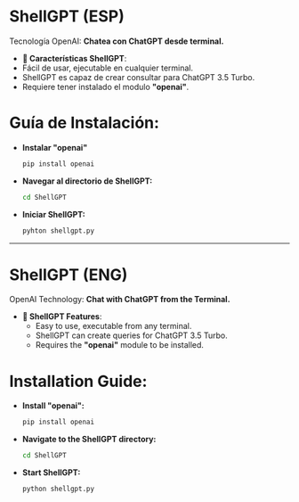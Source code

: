 # ShellGPT (ESP)
Tecnología OpenAI: **Chatea con ChatGPT desde terminal.**

- **🤖 Características ShellGPT**:  
- Fácil de usar, ejecutable en cualquier terminal.
- ShellGPT es capaz de crear consultar para ChatGPT 3.5 Turbo.
- Requiere tener instalado el modulo **"openai"**.

# **Guía de Instalación**:

- **Instalar "openai"**
  ```bash
  pip install openai
  ```

- **Navegar al directorio de ShellGPT:**
  ```bash
  cd ShellGPT
  ```

- **Iniciar ShellGPT:**
  ```bash
  pyhton shellgpt.py
  ```

---
# ShellGPT (ENG)
OpenAI Technology: **Chat with ChatGPT from the Terminal.**

- **🤖 ShellGPT Features**:
  - Easy to use, executable from any terminal.
  - ShellGPT can create queries for ChatGPT 3.5 Turbo.
  - Requires the **"openai"** module to be installed.

# **Installation Guide**:

  - **Install "openai":**
    ```bash
    pip install openai
    ```

  - **Navigate to the ShellGPT directory:**
    ```bash
    cd ShellGPT
    ```

  - **Start ShellGPT:**
    ```bash
    python shellgpt.py
